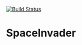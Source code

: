 [![Build Status](http://jenkins.garcy.es:8080/job/Proyecto/badge/icon)](http://jenkins.garcy.es:8080/job/Proyecto/)


# SpaceInvader
